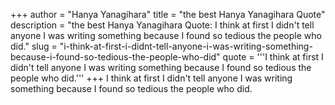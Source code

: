 +++
author = "Hanya Yanagihara"
title = "the best Hanya Yanagihara Quote"
description = "the best Hanya Yanagihara Quote: I think at first I didn't tell anyone I was writing something because I found so tedious the people who did."
slug = "i-think-at-first-i-didnt-tell-anyone-i-was-writing-something-because-i-found-so-tedious-the-people-who-did"
quote = '''I think at first I didn't tell anyone I was writing something because I found so tedious the people who did.'''
+++
I think at first I didn't tell anyone I was writing something because I found so tedious the people who did.
